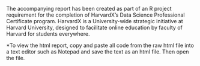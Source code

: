 
The accompanying report has been created as part of an R project requirement for the completion of
HarvardX’s Data Science Professional Certificate program. HarvardX is a University-wide
strategic initiative at Harvard University, designed to facilitate online education by faculty of
Harvard for students everywhere.

*To view the html report, copy and paste all code from the raw html file into a text editor such as Notepad and save the text as an html file. Then open the file.
